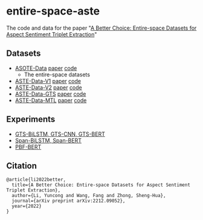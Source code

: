 # entire-space-aste
The code and data for the paper "[A Better Choice: Entire-space Datasets for Aspect Sentiment Triplet Extraction](https://arxiv.org/abs/2212.09052)"

## Datasets
- [ASOTE-Data](data/ASOTE-v2) [paper](https://arxiv.org/abs/2103.15255) [code](https://github.com/l294265421/ASOTE)
    - The entire-space datasets
- [ASTE-Data-V1](data/ASTE-Data-V1-AAAI2020) [paper](https://ojs.aaai.org/index.php/AAAI/article/view/6383) [code](https://github.com/xuuuluuu/SemEval-Triplet-data)
- [ASTE-Data-V2](data/ASTE-Data-V2-EMNLP2020) [paper](https://aclanthology.org/2020.emnlp-main.183.pdf) [code](https://github.com/xuuuluuu/Position-Aware-Tagging-for-ASTE)
- [ASTE-Data-GTS](data/GTS) [paper](https://aclanthology.org/2020.findings-emnlp.234.pdf) [code](https://github.com/NJUNLP/GTS)
- [ASTE-Data-MTL](data/OTE-MTL) [paper](https://aclanthology.org/2020.findings-emnlp.72/) [code](https://github.com/GeneZC/OTE-MTL)

## Experiments
- [GTS-BiLSTM, GTS-CNN, GTS-BERT](entire-space-aste-experiments/GTS)
- [Span-BiLSTM, Span-BERT](entire-space-aste-experiments/Span-ASTE)
- [PBF-BERT](https://github.com/l294265421/ASOTE)

## Citation
```
@article{li2022better,
  title={A Better Choice: Entire-space Datasets for Aspect Sentiment Triplet Extraction},
  author={Li, Yuncong and Wang, Fang and Zhong, Sheng-Hua},
  journal={arXiv preprint arXiv:2212.09052},
  year={2022}
}
```
